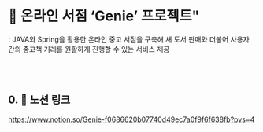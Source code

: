 # 🌱 온라인 서점 ‘Genie’ 프로젝트"
: JAVA와 Spring을 활용한 온라인 중고 서점을 구축해 새 도서 판매와 더불어 사용자 간의 중고책 거래를 원활하게 진행할 수 있는 서비스 제공

<br>

<br>

## 0. 🌼 노션 링크 
  https://www.notion.so/Genie-f0686620b07740d49ec7a0f9f6f638fb?pvs=4

<br>

